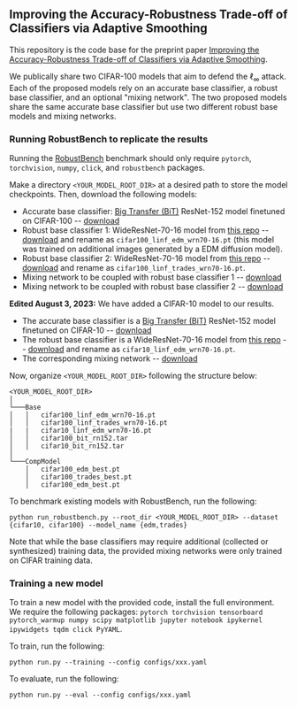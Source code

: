 ## Improving the Accuracy-Robustness Trade-off of Classifiers via Adaptive Smoothing

This repository is the code base for the preprint paper [Improving the Accuracy-Robustness Trade-off of Classifiers via Adaptive Smoothing](https://arxiv.org/abs/2301.12554).

We publically share two CIFAR-100 models that aim to defend the $\ell_\infty$ attack. Each of the proposed models rely on an accurate base classifier, a robust base classifier, and an optional "mixing network". The two proposed models share the same accurate base classifier but use two different robust base models and mixing networks.

### Running RobustBench to replicate the results

Running the [RobustBench](https://github.com/RobustBench/robustbench) benchmark should only require `pytorch`, `torchvision`, `numpy`, `click`, and `robustbench` packages.

Make a directory `<YOUR_MODEL_ROOT_DIR>` at a desired path to store the model checkpoints. Then, download the following models:
- Accurate base classifier: [Big Transfer (BiT)](https://github.com/google-research/big_transfer) ResNet-152 model finetuned on CIFAR-100 -- [download](https://drive.google.com/uc?export=download&id=1kdzhroeI9-pYuy0WQPF-DJH3-tDYJbvj)
- Robust base classifier 1: WideResNet-70-16 model from [this repo](https://github.com/wzekai99/DM-Improves-AT) -- [download](https://huggingface.co/wzekai99/DM-Improves-AT/resolve/main/checkpoint/cifar100_linf_wrn70-16.pt) and rename as `cifar100_linf_edm_wrn70-16.pt` (this model was trained on additional images generated by a EDM diffusion model).
- Robust base classifier 2: WideResNet-70-16 model from [this repo](https://github.com/deepmind/deepmind-research/tree/master/adversarial_robustness) -- [download](https://storage.googleapis.com/dm-adversarial-robustness/cifar100_linf_wrn70-16_with.pt) and rename as `cifar100_linf_trades_wrn70-16.pt`.
- Mixing network to be coupled with robust base classifier 1 -- [download](https://drive.google.com/uc?export=download&id=13busCr_xvU4i7jl8gc12VBfN6wRIjKM2)
- Mixing network to be coupled with robust base classifier 2 -- [download](https://drive.google.com/uc?export=download&id=1qP6v5XtbFoeaYp9BTzTmPVAjTKy6CYAf)

**Edited August 3, 2023:**
We have added a CIFAR-10 model to our results.
- The accurate base classifier is a [Big Transfer (BiT)](https://github.com/google-research/big_transfer) ResNet-152 model finetuned on CIFAR-10 -- [download](https://drive.google.com/uc?export=download&id=1kdzhroeI9-pYuy0WQPF-DJH3-tDYJbvj)
- The robust base classifier is a WideResNet-70-16 model from [this repo](https://github.com/wzekai99/DM-Improves-AT) -- [download](https://huggingface.co/wzekai99/DM-Improves-AT/resolve/main/checkpoint/cifar10_linf_wrn70-16.pt) and rename as `cifar10_linf_edm_wrn70-16.pt`.
- The corresponding mixing network -- [download](https://drive.google.com/uc?export=download&id=14uldY-iVxvQqxSu0Gvan2FCkp266dDt5)

Now, organize `<YOUR_MODEL_ROOT_DIR>` following the structure below:
```
<YOUR_MODEL_ROOT_DIR>
│
└───Base
│   │   cifar100_linf_edm_wrn70-16.pt
│   │   cifar100_linf_trades_wrn70-16.pt
|   |   cifar10_linf_edm_wrn70-16.pt
│   │   cifar100_bit_rn152.tar
│   │   cifar10_bit_rn152.tar
│   
└───CompModel
    │   cifar100_edm_best.pt
    │   cifar100_trades_best.pt
    │   cifar100_edm_best.pt
```

To benchmark existing models with RobustBench, run the following:
```
python run_robustbench.py --root_dir <YOUR_MODEL_ROOT_DIR> --dataset {cifar10, cifar100} --model_name {edm,trades}
```

Note that while the base classifiers may require additional (collected or synthesized) training data, the provided mixing networks were only trained on CIFAR training data.

### Training a new model

To train a new model with the provided code, install the full environment. We require the following packages: `pytorch torchvision tensorboard pytorch_warmup numpy scipy matplotlib jupyter notebook ipykernel ipywidgets tqdm click PyYAML`.

To train, run the following:
```
python run.py --training --config configs/xxx.yaml
```

To evaluate, run the following:
```
python run.py --eval --config configs/xxx.yaml
```
